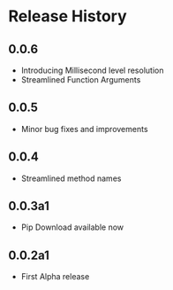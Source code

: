 # Release History

## 0.0.6
- Introducing Millisecond level resolution
- Streamlined Function Arguments

## 0.0.5
- Minor bug fixes and improvements

## 0.0.4
- Streamlined method names

## 0.0.3a1
- Pip Download available now

## 0.0.2a1
- First Alpha release